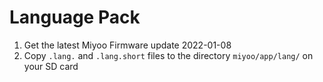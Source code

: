 # Language Pack

1. Get the latest Miyoo Firmware update 2022-01-08
2. Copy `.lang.` and `.lang.short` files to the directory `miyoo/app/lang/` on your SD card